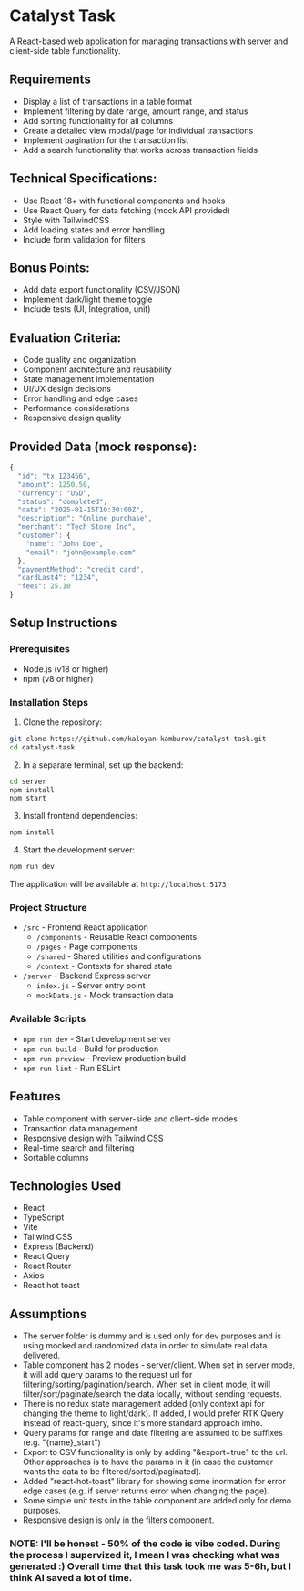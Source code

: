 # Catalyst Task

A React-based web application for managing transactions with server and client-side table functionality.

## Requirements

- Display a list of transactions in a table format
- Implement filtering by date range, amount range, and status
- Add sorting functionality for all columns
- Create a detailed view modal/page for individual transactions
- Implement pagination for the transaction list
- Add a search functionality that works across transaction fields

## Technical Specifications:

- Use React 18+ with functional components and hooks
- Use React Query for data fetching (mock API provided)
- Style with TailwindCSS
- Add loading states and error handling
- Include form validation for filters

## Bonus Points:

- Add data export functionality (CSV/JSON)
- Implement dark/light theme toggle
- Include tests (UI, Integration, unit)

## Evaluation Criteria:

- Code quality and organization
- Component architecture and reusability
- State management implementation
- UI/UX design decisions
- Error handling and edge cases
- Performance considerations
- Responsive design quality

## Provided Data (mock response):

```js
{
  "id": "tx_123456",
  "amount": 1250.50,
  "currency": "USD",
  "status": "completed",
  "date": "2025-01-15T10:30:00Z",
  "description": "Online purchase",
  "merchant": "Tech Store Inc",
  "customer": {
    "name": "John Doe",
    "email": "john@example.com"
  },
  "paymentMethod": "credit_card",
  "cardLast4": "1234",
  "fees": 25.10
}
```

## Setup Instructions

### Prerequisites

- Node.js (v18 or higher)
- npm (v8 or higher)

### Installation Steps

1. Clone the repository:

```bash
git clone https://github.com/kaloyan-kamburov/catalyst-task.git
cd catalyst-task
```

2. In a separate terminal, set up the backend:

```bash
cd server
npm install
npm start
```

3. Install frontend dependencies:

```bash
npm install
```

4. Start the development server:

```bash
npm run dev
```

The application will be available at `http://localhost:5173`

### Project Structure

- `/src` - Frontend React application
  - `/components` - Reusable React components
  - `/pages` - Page components
  - `/shared` - Shared utilities and configurations
  - `/context` - Contexts for shared state
- `/server` - Backend Express server
  - `index.js` - Server entry point
  - `mockData.js` - Mock transaction data

### Available Scripts

- `npm run dev` - Start development server
- `npm run build` - Build for production
- `npm run preview` - Preview production build
- `npm run lint` - Run ESLint

## Features

- Table component with server-side and client-side modes
- Transaction data management
- Responsive design with Tailwind CSS
- Real-time search and filtering
- Sortable columns

## Technologies Used

- React
- TypeScript
- Vite
- Tailwind CSS
- Express (Backend)
- React Query
- React Router
- Axios
- React hot toast

## Assumptions

- The server folder is dummy and is used only for dev purposes and is using mocked and randomized data in order to simulate real data delivered.
- Table component has 2 modes - server/client. When set in server mode, it will add query params to the request url for filtering/sorting/pagination/search. When set in client mode, it will filter/sort/paginate/search the data locally, without sending requests.
- There is no redux state management added (only context api for changing the theme to light/dark). If added, I would prefer RTK Query instead of react-query, since it's more standard approach imho.
- Query params for range and date filtering are assumed to be suffixes (e.g. "{name}\_start")
- Export to CSV functionality is only by adding "&export=true" to the url. Other approaches is to have the params in it (in case the customer wants the data to be filtered/sorted/paginated).
- Added "react-hot-toast" library for showing some inormation for error edge cases (e.g. if server returns error when changing the page).
- Some simple unit tests in the table component are added only for demo purposes.
- Responsive design is only in the filters component.

### NOTE: I'll be honest - 50% of the code is vibe coded. During the process I supervized it, I mean I was checking what was generated :) Overall time that this task took me was 5-6h, but I think AI saved a lot of time.
